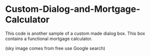 Custom-Dialog-and-Mortgage-Calculator
=====================================

This code is another sample of a custom made dialog box. This box contains a functional mortgage calculator.

(sky image comes from free use Google search)
